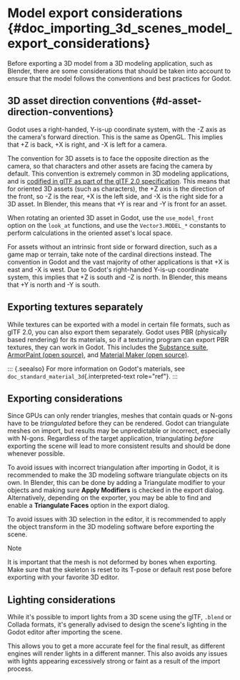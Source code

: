 # Model export considerations {#doc_importing_3d_scenes_model_export_considerations}

Before exporting a 3D model from a 3D modeling application, such as
Blender, there are some considerations that should be taken into account
to ensure that the model follows the conventions and best practices for
Godot.

## 3D asset direction conventions {#d-asset-direction-conventions}

Godot uses a right-handed, Y-is-up coordinate system, with the -Z axis
as the camera\'s forward direction. This is the same as OpenGL. This
implies that +Z is back, +X is right, and -X is left for a camera.

The convention for 3D assets is to face the opposite direction as the
camera, so that characters and other assets are facing the camera by
default. This convention is extremely common in 3D modeling
applications, and is [codified in glTF as part of the glTF 2.0
specification](https://registry.khronos.org/glTF/specs/2.0/glTF-2.0.html#coordinate-system-and-units).
This means that for oriented 3D assets (such as characters), the +Z axis
is the direction of the front, so -Z is the rear, +X is the left side,
and -X is the right side for a 3D asset. In Blender, this means that +Y
is rear and -Y is front for an asset.

When rotating an oriented 3D asset in Godot, use the `use_model_front`
option on the `look_at` functions, and use the `Vector3.MODEL_*`
constants to perform calculations in the oriented asset\'s local space.

For assets without an intrinsic front side or forward direction, such as
a game map or terrain, take note of the cardinal directions instead. The
convention in Godot and the vast majority of other applications is that
+X is east and -X is west. Due to Godot\'s right-handed Y-is-up
coordinate system, this implies that +Z is south and -Z is north. In
Blender, this means that +Y is north and -Y is south.

## Exporting textures separately

While textures can be exported with a model in certain file formats,
such as glTF 2.0, you can also export them separately. Godot uses PBR
(physically based rendering) for its materials, so if a texturing
program can export PBR textures, they can work in Godot. This includes
the [Substance suite](https://www.adobe.com/creativecloud/3d-ar.html),
[ArmorPaint (open source)](https://armorpaint.org/), and [Material Maker
(open source)](https://github.com/RodZill4/material-maker).

::: {.seealso}
For more information on Godot\'s materials, see
`doc_standard_material_3d`{.interpreted-text role="ref"}.
:::

## Exporting considerations

Since GPUs can only render triangles, meshes that contain quads or
N-gons have to be *triangulated* before they can be rendered. Godot can
triangulate meshes on import, but results may be unpredictable or
incorrect, especially with N-gons. Regardless of the target application,
triangulating *before* exporting the scene will lead to more consistent
results and should be done whenever possible.

To avoid issues with incorrect triangulation after importing in Godot,
it is recommended to make the 3D modeling software triangulate objects
on its own. In Blender, this can be done by adding a Triangulate
modifier to your objects and making sure **Apply Modifiers** is checked
in the export dialog. Alternatively, depending on the exporter, you may
be able to find and enable a **Triangulate Faces** option in the export
dialog.

To avoid issues with 3D selection in the editor, it is recommended to
apply the object transform in the 3D modeling software before exporting
the scene.

> [!NOTE]
> It is important that the mesh is not deformed by bones when exporting.
> Make sure that the skeleton is reset to its T-pose or default rest
> pose before exporting with your favorite 3D editor.

## Lighting considerations

While it\'s possible to import lights from a 3D scene using the glTF,
`.blend` or Collada formats, it\'s generally advised to design the
scene\'s lighting in the Godot editor after importing the scene.

This allows you to get a more accurate feel for the final result, as
different engines will render lights in a different manner. This also
avoids any issues with lights appearing excessively strong or faint as a
result of the import process.
